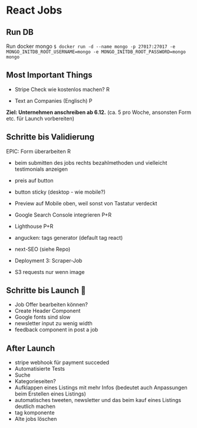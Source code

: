 # React Jobs

## Run DB

Run docker mongo
`$ docker run -d --name mongo -p 27017:27017 -e MONGO_INITDB_ROOT_USERNAME=mongo -e MONGO_INITDB_ROOT_PASSWORD=mongo mongo`

## Most Important Things

- Stripe Check wie kostenlos machen? R

- Text an Companies (Englisch) P

**Ziel: Unternehmen anschreiben ab 6.12.** (ca. 5 pro Woche, ansonsten Form etc. für Launch vorbereiten)

## Schritte bis Validierung

EPIC: Form überarbeiten R

- beim submitten des jobs rechts bezahlmethoden und vielleicht testimonials anzeigen
- preis auf button
- button sticky (desktop - wie mobile?)
- Preview auf Mobile oben, weil sonst von Tastatur verdeckt

- Google Search Console integrieren P+R
- Lighthouse P+R

- angucken: tags generator (default tag react)
- next-SEO (siehe Repo)
- Deployment 3: Scraper-Job
- S3 requests nur wenn image

## Schritte bis Launch 🚀

- Job Offer bearbeiten können?
- Create Header Component
- Google fonts sind slow
- newsletter input zu wenig width
- feedback component in post a job

## After Launch

- stripe webhook für payment succeded
- Automatisierte Tests
- Suche
- Kategorieseiten?
- Aufklappen eines Listings mit mehr Infos (bedeutet auch Anpassungen beim Erstellen eines Listings)
- automatisches tweeten, newsletter und das beim kauf eines Listings deutlich machen
- tag komponente
- Alte jobs löschen

